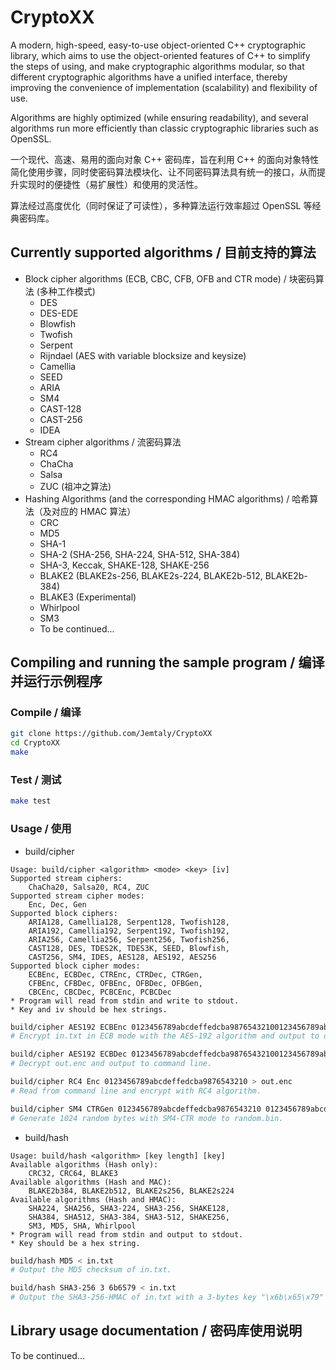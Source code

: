 # CryptoXX

A modern, high-speed, easy-to-use object-oriented C++ cryptographic library, which aims to use the object-oriented features of C++ to simplify the steps of using, and make cryptographic algorithms modular, so that different cryptographic algorithms have a unified interface, thereby improving the convenience of implementation (scalability) and flexibility of use.

Algorithms are highly optimized (while ensuring readability), and several algorithms run more efficiently than classic cryptographic libraries such as OpenSSL.

一个现代、高速、易用的面向对象 C++ 密码库，旨在利用 C++ 的面向对象特性简化使用步骤，同时使密码算法模块化、让不同密码算法具有统一的接口，从而提升实现时的便捷性（易扩展性）和使用的灵活性。

算法经过高度优化（同时保证了可读性），多种算法运行效率超过 OpenSSL 等经典密码库。

## Currently supported algorithms / 目前支持的算法

- Block cipher algorithms (ECB, CBC, CFB, OFB and CTR mode) / 块密码算法 (多种工作模式)
  - DES
  - DES-EDE
  - Blowfish
  - Twofish
  - Serpent
  - Rijndael (AES with variable blocksize and keysize)
  - Camellia
  - SEED
  - ARIA
  - SM4
  - CAST-128
  - CAST-256
  - IDEA
- Stream cipher algorithms / 流密码算法
  - RC4
  - ChaCha
  - Salsa
  - ZUC (祖冲之算法)
- Hashing Algorithms (and the corresponding HMAC algorithms) / 哈希算法（及对应的 HMAC 算法）
  - CRC
  - MD5
  - SHA-1
  - SHA-2 (SHA-256, SHA-224, SHA-512, SHA-384)
  - SHA-3, Keccak, SHAKE-128, SHAKE-256
  - BLAKE2 (BLAKE2s-256, BLAKE2s-224, BLAKE2b-512, BLAKE2b-384)
  - BLAKE3 (Experimental)
  - Whirlpool
  - SM3
  - To be continued...

## Compiling and running the sample program / 编译并运行示例程序

### Compile / 编译

```sh
git clone https://github.com/Jemtaly/CryptoXX
cd CryptoXX
make
```

### Test / 测试

```sh
make test
```

### Usage / 使用

- build/cipher

```
Usage: build/cipher <algorithm> <mode> <key> [iv]
Supported stream ciphers:
    ChaCha20, Salsa20, RC4, ZUC
Supported stream cipher modes:
    Enc, Dec, Gen
Supported block ciphers:
    ARIA128, Camellia128, Serpent128, Twofish128,
    ARIA192, Camellia192, Serpent192, Twofish192,
    ARIA256, Camellia256, Serpent256, Twofish256,
    CAST128, DES, TDES2K, TDES3K, SEED, Blowfish,
    CAST256, SM4, IDES, AES128, AES192, AES256
Supported block cipher modes:
    ECBEnc, ECBDec, CTREnc, CTRDec, CTRGen,
    CFBEnc, CFBDec, OFBEnc, OFBDec, OFBGen,
    CBCEnc, CBCDec, PCBCEnc, PCBCDec
* Program will read from stdin and write to stdout.
* Key and iv should be hex strings.
```

```sh
build/cipher AES192 ECBEnc 0123456789abcdeffedcba98765432100123456789abcdef < in.txt > out.enc
# Encrypt in.txt in ECB mode with the AES-192 algorithm and output to out.enc.

build/cipher AES192 ECBDec 0123456789abcdeffedcba98765432100123456789abcdef < out.enc
# Decrypt out.enc and output to command line.

build/cipher RC4 Enc 0123456789abcdeffedcba9876543210 > out.enc
# Read from command line and encrypt with RC4 algorithm.

build/cipher SM4 CTRGen 0123456789abcdeffedcba9876543210 0123456789abcdeffedcba9876543210 | head -c 1024 > random.bin
# Generate 1024 random bytes with SM4-CTR mode to random.bin.
```

- build/hash

```
Usage: build/hash <algorithm> [key length] [key]
Available algorithms (Hash only):
    CRC32, CRC64, BLAKE3
Available algorithms (Hash and MAC):
    BLAKE2b384, BLAKE2b512, BLAKE2s256, BLAKE2s224
Available algorithms (Hash and HMAC):
    SHA224, SHA256, SHA3-224, SHA3-256, SHAKE128,
    SHA384, SHA512, SHA3-384, SHA3-512, SHAKE256,
    SM3, MD5, SHA, Whirlpool
* Program will read from stdin and output to stdout.
* Key should be a hex string.
```

```sh
build/hash MD5 < in.txt
# Output the MD5 checksum of in.txt.

build/hash SHA3-256 3 6b6579 < in.txt
# Output the SHA3-256-HMAC of in.txt with a 3-bytes key "\x6b\x65\x79" ("key").
```

## Library usage documentation / 密码库使用说明

To be continued...

